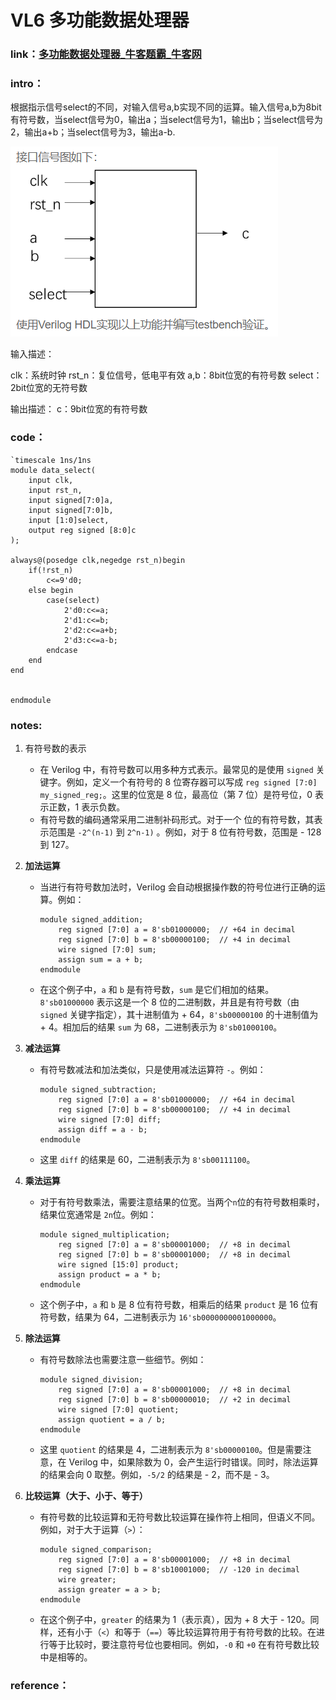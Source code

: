 # **VL6** **多功能数据处理器**

### **link**：[多功能数据处理器_牛客题霸_牛客网](https://www.nowcoder.com/practice/e009ab1a7a4c46fb9042c09c77ee27b8?tpId=301&tags=&title=&difficulty=0&judgeStatus=0&rp=0&sourceUrl=%2Fexam%2Foj%3FquestionJobId%3D10%26subTabName%3Donline_coding_page)

### **intro**：

根据指示信号select的不同，对输入信号a,b实现不同的运算。输入信号a,b为8bit有符号数，当select信号为0，输出a；当select信号为1，输出b；当select信号为2，输出a+b；当select信号为3，输出a-b.

![image-20250104165117400](asset/image-20250104165117400.png)

输入描述：

clk：系统时钟
rst_n：复位信号，低电平有效
a,b：8bit位宽的有符号数
select：2bit位宽的无符号数

输出描述：
c：9bit位宽的有符号数

### **code**：

```
`timescale 1ns/1ns
module data_select(
	input clk,
	input rst_n,
	input signed[7:0]a,
	input signed[7:0]b,
	input [1:0]select,
	output reg signed [8:0]c
);

always@(posedge clk,negedge rst_n)begin
	if(!rst_n)
		c<=9'd0;
	else begin
		case(select) 
			2'd0:c<=a;
			2'd1:c<=b;
			2'd2:c<=a+b;
			2'd3:c<=a-b;
		endcase
	end
end


endmodule
```

### notes:

1. 有符号数的表示

   - 在 Verilog 中，有符号数可以用多种方式表示。最常见的是使用 `signed` 关键字。例如，定义一个有符号的 8 位寄存器可以写成 `reg signed [7:0] my_signed_reg;`。这里的位宽是 8 位，最高位（第 7 位）是符号位，0 表示正数，1 表示负数。
   - 有符号数的编码通常采用二进制补码形式。对于一个 位的有符号数，其表示范围是 `-2^(n-1)` 到 `2^n-1)` 。例如，对于 8 位有符号数，范围是 - 128 到 127。

2. **加法运算**

   - 当进行有符号数加法时，Verilog 会自动根据操作数的符号位进行正确的运算。例如：

     ```
     module signed_addition;
         reg signed [7:0] a = 8'sb01000000;  // +64 in decimal
         reg signed [7:0] b = 8'sb00000100;  // +4 in decimal
         wire signed [7:0] sum;
         assign sum = a + b;
     endmodule
     ```

   - 在这个例子中，`a` 和 `b` 是有符号数，`sum` 是它们相加的结果。`8'sb01000000` 表示这是一个 8 位的二进制数，并且是有符号数（由 `signed` 关键字指定），其十进制值为 + 64，`8'sb00000100` 的十进制值为 + 4。相加后的结果 `sum` 为 68，二进制表示为 `8'sb01000100`。

3. **减法运算**

   - 有符号数减法和加法类似，只是使用减法运算符 `-`。例如：

     ```
     module signed_subtraction;
         reg signed [7:0] a = 8'sb01000000;  // +64 in decimal
         reg signed [7:0] b = 8'sb00000100;  // +4 in decimal
         wire signed [7:0] diff;
         assign diff = a - b;
     endmodule
     ```

   - 这里 `diff` 的结果是 60，二进制表示为 `8'sb00111100`。

4. **乘法运算**

   - 对于有符号数乘法，需要注意结果的位宽。当两个`n`位的有符号数相乘时，结果位宽通常是 `2n`位。例如：

     ```
     module signed_multiplication;
         reg signed [7:0] a = 8'sb00001000;  // +8 in decimal
         reg signed [7:0] b = 8'sb00001000;  // +8 in decimal
         wire signed [15:0] product;
         assign product = a * b;
     endmodule
     ```

   - 这个例子中，`a` 和 `b` 是 8 位有符号数，相乘后的结果 `product` 是 16 位有符号数，结果为 64，二进制表示为 `16'sb0000000001000000`。

5. **除法运算**

   - 有符号数除法也需要注意一些细节。例如：

     ```
     module signed_division;
         reg signed [7:0] a = 8'sb00001000;  // +8 in decimal
         reg signed [7:0] b = 8'sb00000010;  // +2 in decimal
         wire signed [7:0] quotient;
         assign quotient = a / b;
     endmodule
     ```

   - 这里 `quotient` 的结果是 4，二进制表示为 `8'sb00000100`。但是需要注意，在 Verilog 中，如果除数为 0，会产生运行时错误。同时，除法运算的结果会向 0 取整。例如，`-5/2` 的结果是 - 2，而不是 - 3。

6. **比较运算（大于、小于、等于）**

   - 有符号数的比较运算和无符号数比较运算在操作符上相同，但语义不同。例如，对于大于运算（`>`）：

     ```
     module signed_comparison;
         reg signed [7:0] a = 8'sb00001000;  // +8 in decimal
         reg signed [7:0] b = 8'sb10001000;  // -120 in decimal
         wire greater;
         assign greater = a > b;
     endmodule
     ```

   - 在这个例子中，`greater` 的结果为 1（表示真），因为 + 8 大于 - 120。同样，还有小于（`<`）和等于（`==`）等比较运算符用于有符号数的比较。在进行等于比较时，要注意符号位也要相同。例如，`-0` 和 `+0` 在有符号数比较中是相等的。


### reference：



